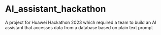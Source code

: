 # AI_assistant_hackathon
A project for Huawei Hackathon 2023 which required a team to build an AI assistant that accesses data from a database based on plain text prompt

